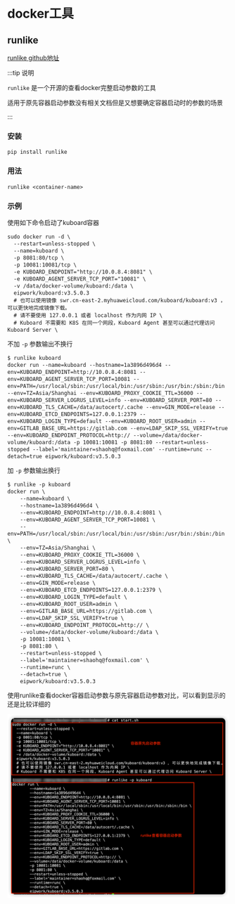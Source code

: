 # docker工具

## runlike

[runlike github地址](https://github.com/lavie/runlike)



:::tip 说明

`runlike` 是一个开源的查看docker完整启动参数的工具

适用于原先容器启动参数没有相关文档但是又想要确定容器启动时的参数的场景

:::



### 安装

```shell
pip install runlike
```



### 用法

```shell
runlike <container-name>
```



### 示例

使用如下命令启动了kuboard容器

```shell
sudo docker run -d \
  --restart=unless-stopped \
  --name=kuboard \
  -p 8081:80/tcp \
  -p 10081:10081/tcp \
  -e KUBOARD_ENDPOINT="http://10.0.8.4:8081" \
  -e KUBOARD_AGENT_SERVER_TCP_PORT="10081" \
  -v /data/docker-volume/kuboard:/data \
  eipwork/kuboard:v3.5.0.3
  # 也可以使用镜像 swr.cn-east-2.myhuaweicloud.com/kuboard/kuboard:v3 ，可以更快地完成镜像下载。
  # 请不要使用 127.0.0.1 或者 localhost 作为内网 IP \
  # Kuboard 不需要和 K8S 在同一个网段，Kuboard Agent 甚至可以通过代理访问 Kuboard Server \
```





不加 `-p` 参数输出不换行

```shell
$ runlike kuboard
docker run --name=kuboard --hostname=1a3896d496d4 --env=KUBOARD_ENDPOINT=http://10.0.8.4:8081 --env=KUBOARD_AGENT_SERVER_TCP_PORT=10081 --env=PATH=/usr/local/sbin:/usr/local/bin:/usr/sbin:/usr/bin:/sbin:/bin --env=TZ=Asia/Shanghai --env=KUBOARD_PROXY_COOKIE_TTL=36000 --env=KUBOARD_SERVER_LOGRUS_LEVEL=info --env=KUBOARD_SERVER_PORT=80 --env=KUBOARD_TLS_CACHE=/data/autocert/.cache --env=GIN_MODE=release --env=KUBOARD_ETCD_ENDPOINTS=127.0.0.1:2379 --env=KUBOARD_LOGIN_TYPE=default --env=KUBOARD_ROOT_USER=admin --env=GITLAB_BASE_URL=https://gitlab.com --env=LDAP_SKIP_SSL_VERIFY=true --env=KUBOARD_ENDPOINT_PROTOCOL=http:// --volume=/data/docker-volume/kuboard:/data -p 10081:10081 -p 8081:80 --restart=unless-stopped --label='maintainer=shaohq@foxmail.com' --runtime=runc --detach=true eipwork/kuboard:v3.5.0.3
```



加 `-p` 参数输出换行

```shell
$ runlike -p kuboard
docker run \
	--name=kuboard \
	--hostname=1a3896d496d4 \
	--env=KUBOARD_ENDPOINT=http://10.0.8.4:8081 \
	--env=KUBOARD_AGENT_SERVER_TCP_PORT=10081 \
	--env=PATH=/usr/local/sbin:/usr/local/bin:/usr/sbin:/usr/bin:/sbin:/bin \
	--env=TZ=Asia/Shanghai \
	--env=KUBOARD_PROXY_COOKIE_TTL=36000 \
	--env=KUBOARD_SERVER_LOGRUS_LEVEL=info \
	--env=KUBOARD_SERVER_PORT=80 \
	--env=KUBOARD_TLS_CACHE=/data/autocert/.cache \
	--env=GIN_MODE=release \
	--env=KUBOARD_ETCD_ENDPOINTS=127.0.0.1:2379 \
	--env=KUBOARD_LOGIN_TYPE=default \
	--env=KUBOARD_ROOT_USER=admin \
	--env=GITLAB_BASE_URL=https://gitlab.com \
	--env=LDAP_SKIP_SSL_VERIFY=true \
	--env=KUBOARD_ENDPOINT_PROTOCOL=http:// \
	--volume=/data/docker-volume/kuboard:/data \
	-p 10081:10081 \
	-p 8081:80 \
	--restart=unless-stopped \
	--label='maintainer=shaohq@foxmail.com' \
	--runtime=runc \
	--detach=true \
	eipwork/kuboard:v3.5.0.3
```



使用runlike查看docker容器启动参数与原先容器启动参数对比，可以看到显示的还是比较详细的

![iShot_2022-10-19_21.32.10](https://github.com/pptfz/picgo-images/blob/master/img/iShot_2022-10-19_21.32.10.png)

